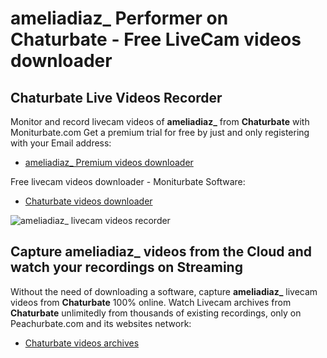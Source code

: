 # ameliadiaz_ Performer on Chaturbate - Free LiveCam videos downloader

## Chaturbate Live Videos Recorder

Monitor and record livecam videos of **ameliadiaz_** from **Chaturbate** with Moniturbate.com
Get a premium trial for free by just and only registering with your Email address:
* [ameliadiaz_ Premium videos downloader](https://moniturbate.com/request-demo-licence-key.html)

Free livecam videos downloader - Moniturbate Software:
* [Chaturbate videos downloader](https://moniturbate.com/moniturbate-download-software.html)

![ameliadiaz_ livecam videos recorder](https://peachurnet.com/templates/moniturbate-software.png)


## Capture ameliadiaz_ videos from the Cloud and watch your recordings on Streaming

Without the need of downloading a software, capture **ameliadiaz_** livecam videos from **Chaturbate** 100% online.
Watch Livecam archives from **Chaturbate** unlimitedly from thousands of existing recordings, only on Peachurbate.com and its websites network:
* [Chaturbate videos archives](https://peachurnet.com/)